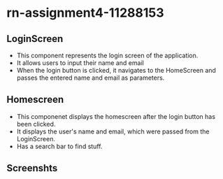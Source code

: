 # rn-assignment4-11288153

## LoginScreen

- This component represents the login screen of the application.
- It allows users to input their name and email
- When the login button is clicked, it navigates to the HomeScreen and passes the entered name and email as parameters.

## Homescreen

- This componenet displays the homescreen after the login button has been clicked.
- It displays the user's name and email, which were passed from the LoginScreen.
- Has a search bar to find stuff.

## Screenshts

